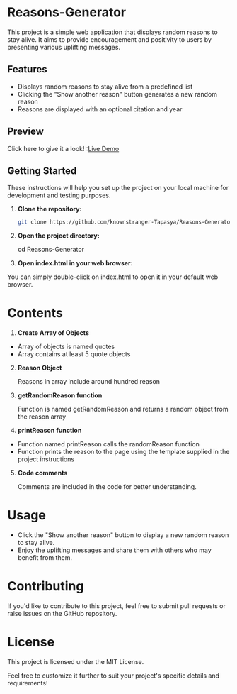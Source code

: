 # Reasons-Generator

This project is a simple web application that displays random reasons to stay alive. It aims to provide encouragement and positivity to users by presenting various uplifting messages.

## Features

- Displays random reasons to stay alive from a predefined list
- Clicking the "Show another reason" button generates a new random reason
- Reasons are displayed with an optional citation and year

## Preview

Click here to give it a look! :[Live Demo](https://knownstranger-tapasya.github.io/Reasons-Generator/)


## Getting Started

These instructions will help you set up the project on your local machine for development and testing purposes.

1. **Clone the repository:**

   ```bash
   git clone https://github.com/knownstranger-Tapasya/Reasons-Generator.git

2. **Open the project directory:**

    cd Reasons-Generator

3. **Open index.html in your web browser:** 

You can simply double-click on index.html to open it in your default web browser.


# Contents 

1. **Create Array of Objects**
- Array of objects is named quotes
- Array contains at least 5 quote objects

   
2. **Reason Object**
   
   Reasons in array include around hundred reason


3. **getRandomReason function**
   
   Function is named getRandomReason and returns a random object from the reason array
 

4. **printReason function**

- Function named printReason calls the randomReason function
- Function prints the reason to the page using the template supplied in the project instructions

   
5. **Code comments**
   
   Comments are included in the code for better understanding.


# Usage

- Click the "Show another reason" button to display a new random reason to stay alive.
- Enjoy the uplifting messages and share them with others who may benefit from them.

# Contributing
If you'd like to contribute to this project, feel free to submit pull requests or raise issues on the GitHub repository.

# License
This project is licensed under the MIT License.



Feel free to customize it further to suit your project's specific details and requirements!








 
